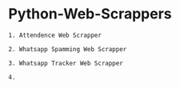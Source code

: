 # Python-Web-Scrappers

    1. Attendence Web Scrapper
    
    2. Whatsapp Spamming Web Scrapper
    
    3. Whatsapp Tracker Web Scrapper
    
    4. 
